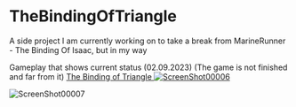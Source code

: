 # TheBindingOfTriangle
A side project I am currently working on to take a break from MarineRunner - The Binding Of Isaac, but in my way

Gameplay that shows current status (02.09.2023)
(The game is not finished and far from it)
<a href="https://youtu.be/_ESzShihtyU"> The Binding of Triangle
![ScreenShot00006](https://github.com/Endersik4/TheBindingOfTriangle/assets/131354098/4abbf52a-b3e3-4e01-a67d-7c8fad0da1d8)
</a>

![ScreenShot00007](https://github.com/Endersik4/TheBindingOfTriangle/assets/131354098/19d61d15-45c6-4b1b-bda0-8f8adb721301)
